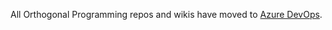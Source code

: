All Orthogonal Programming repos and wikis have moved to [Azure DevOps][devopsdoc].

[devopsdoc]: https://orthogonal-programming.visualstudio.com/Documentation/_wiki/wikis/Documentation.wiki/69/Home
